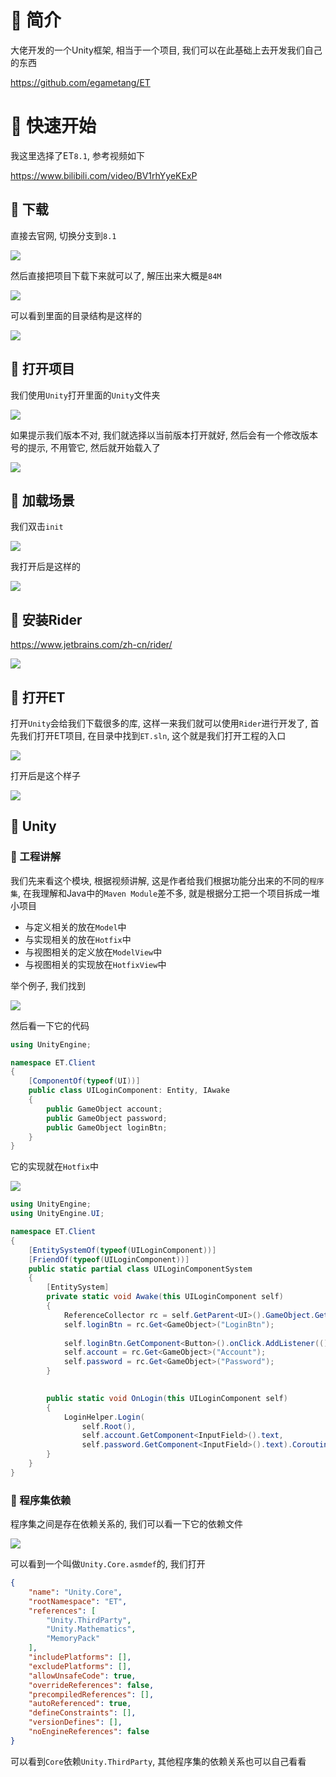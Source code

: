 # 🍎 简介

大佬开发的一个Unity框架, 相当于一个项目, 我们可以在此基础上去开发我们自己的东西

https://github.com/egametang/ET

# 🍎 快速开始

我这里选择了ET`8.1`, 参考视频如下

https://www.bilibili.com/video/BV1rhYyeKExP

## 🌲 下载

直接去官网, 切换分支到`8.1`

![](images/Pasted%20image%2020250814234248.png)

然后直接把项目下载下来就可以了, 解压出来大概是`84M`

![](images/Pasted%20image%2020250814234413.png)

可以看到里面的目录结构是这样的

![](images/Pasted%20image%2020250814234804.png)

## 🌲 打开项目

我们使用`Unity`打开里面的`Unity`文件夹

![](images/Pasted%20image%2020250815002712.png)

如果提示我们版本不对, 我们就选择以当前版本打开就好, 然后会有一个修改版本号的提示, 不用管它, 然后就开始载入了

![](images/Pasted%20image%2020250815001132.png)

## 🌲 加载场景

我们双击`init`

![](images/Pasted%20image%2020250815001453.png)

我打开后是这样的

![](images/Pasted%20image%2020250815002020.png)

## 🌲 安装Rider

https://www.jetbrains.com/zh-cn/rider/

![](images/Pasted%20image%2020250814235146.png)

## 🌲 打开ET

打开`Unity`会给我们下载很多的库, 这样一来我们就可以使用`Rider`进行开发了, 首先我们打开ET项目, 在目录中找到`ET.sln`, 这个就是我们打开工程的入口

![](images/Pasted%20image%2020250815002739.png)

打开后是这个样子

![](images/Pasted%20image%2020250815003251.png)

## 🌲 Unity

### 🌸 工程讲解

我们先来看这个模块, 根据视频讲解, 这是作者给我们根据功能分出来的不同的`程序集`, 在我理解和Java中的`Maven Module`差不多, 就是根据分工把一个项目拆成一堆小项目

- 与定义相关的放在`Model`中
- 与实现相关的放在`Hotfix`中
- 与视图相关的定义放在`ModelView`中
- 与视图相关的实现放在`HotfixView`中

举个例子, 我们找到

![](images/Pasted%20image%2020250815012037.png)

然后看一下它的代码

```cs
using UnityEngine;

namespace ET.Client
{
	[ComponentOf(typeof(UI))]
	public class UILoginComponent: Entity, IAwake
	{
		public GameObject account;
		public GameObject password;
		public GameObject loginBtn;
	}
}
```

它的实现就在`Hotfix`中

![](images/Pasted%20image%2020250815012141.png)

```cs
using UnityEngine;
using UnityEngine.UI;

namespace ET.Client
{
	[EntitySystemOf(typeof(UILoginComponent))]
	[FriendOf(typeof(UILoginComponent))]
	public static partial class UILoginComponentSystem
	{
		[EntitySystem]
		private static void Awake(this UILoginComponent self)
		{
			ReferenceCollector rc = self.GetParent<UI>().GameObject.GetComponent<ReferenceCollector>();
			self.loginBtn = rc.Get<GameObject>("LoginBtn");
			
			self.loginBtn.GetComponent<Button>().onClick.AddListener(()=> { self.OnLogin(); });
			self.account = rc.Get<GameObject>("Account");
			self.password = rc.Get<GameObject>("Password");
		}

		
		public static void OnLogin(this UILoginComponent self)
		{
			LoginHelper.Login(
				self.Root(), 
				self.account.GetComponent<InputField>().text, 
				self.password.GetComponent<InputField>().text).Coroutine();
		}
	}
}
```

### 🌸 程序集依赖

程序集之间是存在依赖关系的, 我们可以看一下它的依赖文件

![](images/Pasted%20image%2020250815012954.png)

可以看到一个叫做`Unity.Core.asmdef`的, 我们打开

```json
{
    "name": "Unity.Core",
    "rootNamespace": "ET",
    "references": [
        "Unity.ThirdParty",
        "Unity.Mathematics",
        "MemoryPack"
    ],
    "includePlatforms": [],
    "excludePlatforms": [],
    "allowUnsafeCode": true,
    "overrideReferences": false,
    "precompiledReferences": [],
    "autoReferenced": true,
    "defineConstraints": [],
    "versionDefines": [],
    "noEngineReferences": false
}
```

可以看到`Core`依赖`Unity.ThirdParty`, 其他程序集的依赖关系也可以自己看看





